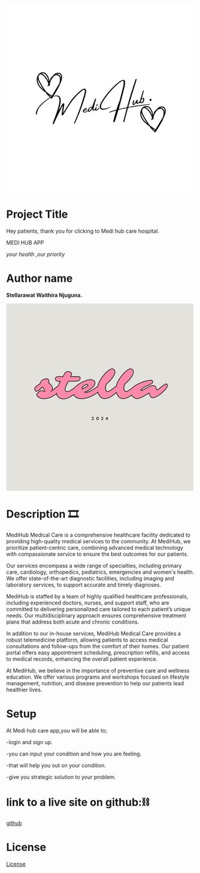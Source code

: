 ![image](<images/White Modern Minimalist Signature Brand Logo.png>)
# Project Title

Hey patients, thank you for clicking to Medi hub care hospital.

MEDI HUB APP

*your health ,our priority*

# Author name

**Stellarawat Waithira Njuguna.**

![image](<images/Cool Typographic Design Agency Vibes Brand Logo.jpg>)

# Description 🎞️
MediHub Medical Care is a comprehensive healthcare facility dedicated to providing high-quality medical services to the community. At MediHub, we prioritize patient-centric care, combining advanced medical technology with compassionate service to ensure the best outcomes for our patients.

Our services encompass a wide range of specialties, including primary care, cardiology, orthopedics, pediatrics, emergencies and women's health. We offer state-of-the-art diagnostic facilities, including imaging and laboratory services, to support accurate and timely diagnoses.

MediHub is staffed by a team of highly qualified healthcare professionals, including experienced doctors, nurses, and support staff, who are committed to delivering personalized care tailored to each patient’s unique needs. Our multidisciplinary approach ensures comprehensive treatment plans that address both acute and chronic conditions.

In addition to our in-house services, MediHub Medical Care provides a robust telemedicine platform, allowing patients to access medical consultations and follow-ups from the comfort of their homes. Our patient portal offers easy appointment scheduling, prescription refills, and access to medical records, enhancing the overall patient experience.

At MediHub, we believe in the importance of preventive care and wellness education. We offer various programs and workshops focused on lifestyle management, nutrition, and disease prevention to help our patients lead healthier lives.

# Setup
At Medi hub care app,you will be able to;

-login and sign up. 

-you can input your condition and how you are feeling.

-that will help you out on your condition.

-give you strategic solution to your problem.

# link to a live site on github:⛓️

[github](https://stellarawat.github.io/my-final-project/)

# License 

[License](License)
